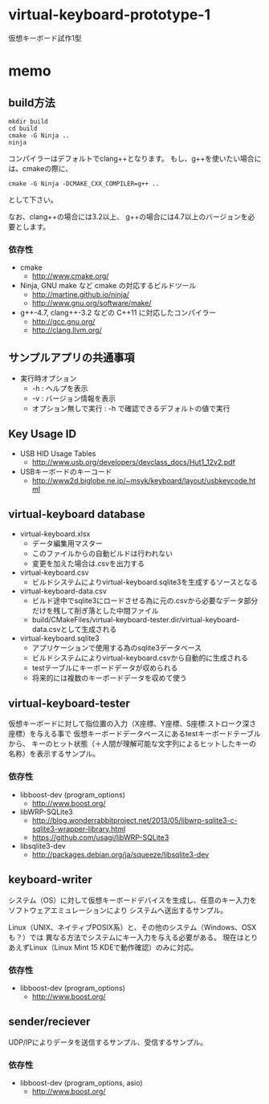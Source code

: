 # virtual-keyboard-prototype-1

仮想キーボード試作1型

# memo

## build方法

    mkdir build
    cd build
    cmake -G Ninja ..
    ninja

コンパイラーはデフォルトでclang++となります。
もし、g++を使いたい場合には、cmakeの際に、

    cmake -G Ninja -DCMAKE_CXX_COMPILER=g++ ..

として下さい。

なお、clang++の場合には3.2以上、
g++の場合には4.7以上のバージョンを必要とします。

### 依存性

- cmake
    - http://www.cmake.org/
- Ninja, GNU make など cmake の対応するビルドツール
    - http://martine.github.io/ninja/
    - http://www.gnu.org/software/make/
- g++-4.7, clang++-3.2 などの C++11 に対応したコンパイラー
    - http://gcc.gnu.org/
    - http://clang.llvm.org/
    
## サンプルアプリの共通事項

- 実行時オプション
    - -h : ヘルプを表示
    - -v : バージョン情報を表示
    - オプション無しで実行 : -h で確認できるデフォルトの値で実行

## Key Usage ID

- USB HID Usage Tables
    - http://www.usb.org/developers/devclass_docs/Hut1_12v2.pdf
- USBキーボードのキーコード
    - http://www2d.biglobe.ne.jp/~msyk/keyboard/layout/usbkeycode.html

## virtual-keyboard database

- virtual-keyboard.xlsx
    - データ編集用マスター
    - このファイルからの自動ビルドは行われない
    - 変更を加えた場合は.csvを出力する
- virtual-keyboard.csv
    - ビルドシステムによりvirtual-keyboard.sqlite3を生成するソースとなる
- virtual-keyboard-data.csv
    - ビルド途中でsqlite3にロードさせる為に元の.csvから必要なデータ部分だけを残して削ぎ落とした中間ファイル
    - build/CMakeFiles/virtual-keyboard-tester.dir/virtual-keyboard-data.csvとして生成される
- virtual-keyboard.sqlite3
    - アプリケーションで使用する為のsqlite3データベース
    - ビルドシステムによりvirtual-keyboard.csvから自動的に生成される
    - testテーブルにキーボードデータが収められる
    - 将来的には複数のキーボードデータを収めて使う

## virtual-keyboard-tester

仮想キーボードに対して指位置の入力（X座標、Y座標、S座標:ストローク深さ座標）を与える事で
仮想キーボードデータベースにあるtestキーボードテーブルから、
キーのヒット状態（＋人間が理解可能な文字列によるヒットしたキーの名称）を表示するサンプル。

### 依存性

- libboost-dev (program_options)
    - http://www.boost.org/
- libWRP-SQLite3
    - http://blog.wonderrabbitproject.net/2013/05/libwrp-sqlite3-c-sqlite3-wrapper-library.html
    - https://github.com/usagi/libWRP-SQLite3
- libsqlite3-dev
    - http://packages.debian.org/ja/squeeze/libsqlite3-dev

## keyboard-writer

システム（OS）に対して仮想キーボードデバイスを生成し、任意のキー入力をソフトウェアエミュレーションにより
システムへ送出するサンプル。

Linux（UNIX、ネイティブPOSIX系）と、その他のシステム（Windows、OSXも？）では
異なる方法でシステムにキー入力を与える必要がある。
現在はとりあえずLinux（Linux Mint 15 KDEで動作確認）のみに対応。

### 依存性

- libboost-dev (program_options)
    - http://www.boost.org/
    
## sender/reciever

UDP/IPによりデータを送信するサンプル、受信するサンプル。

### 依存性

- libboost-dev (program_options, asio)
    - http://www.boost.org/
